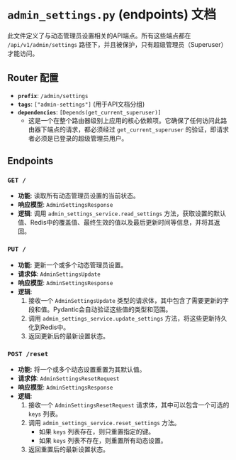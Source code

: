# `admin_settings.py` (endpoints) 文档

此文件定义了与动态管理员设置相关的API端点。所有这些端点都在 `/api/v1/admin/settings` 路径下，并且被保护，只有超级管理员（Superuser）才能访问。

## Router 配置
- **`prefix`**: `/admin/settings`
- **`tags`**: `["admin-settings"]` (用于API文档分组)
- **`dependencies`**: `[Depends(get_current_superuser)]`
    - 这是一个在整个路由器级别上应用的核心依赖项。它确保了任何访问此路由器下端点的请求，都必须经过 `get_current_superuser` 的验证，即请求者必须是已登录的超级管理员用户。

## Endpoints

### `GET /`
- **功能**: 读取所有动态管理员设置的当前状态。
- **响应模型**: `AdminSettingsResponse`
- **逻辑**: 调用 `admin_settings_service.read_settings` 方法，获取设置的默认值、Redis中的覆盖值、最终生效的值以及最后更新时间等信息，并将其返回。

### `PUT /`
- **功能**: 更新一个或多个动态管理员设置。
- **请求体**: `AdminSettingsUpdate`
- **响应模型**: `AdminSettingsResponse`
- **逻辑**: 
    1.  接收一个 `AdminSettingsUpdate` 类型的请求体，其中包含了需要更新的字段和值。Pydantic会自动验证这些值的类型和范围。
    2.  调用 `admin_settings_service.update_settings` 方法，将这些更新持久化到Redis中。
    3.  返回更新后的最新设置状态。

### `POST /reset`
- **功能**: 将一个或多个动态设置重置为其默认值。
- **请求体**: `AdminSettingsResetRequest`
- **响应模型**: `AdminSettingsResponse`
- **逻辑**: 
    1.  接收一个 `AdminSettingsResetRequest` 请求体，其中可以包含一个可选的 `keys` 列表。
    2.  调用 `admin_settings_service.reset_settings` 方法。
        - 如果 `keys` 列表存在，则只重置指定的键。
        - 如果 `keys` 列表不存在，则重置所有动态设置。
    3.  返回重置后的最新设置状态。
